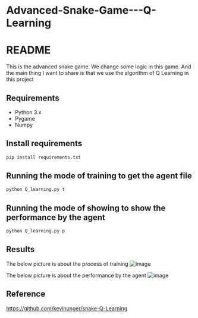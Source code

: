 # Advanced-Snake-Game---Q-Learning
# README
This is the advanced snake game. We change some logic in this game. And the main thing I want to share is that we use the algorithm of Q Learning in this project

## Requirements

- Python 3.x
- ﻿Pygame
- Numpy

## Install requirements

```python
pip install requirements.txt
```

## Running the mode of training to get the agent file

```python
python Q_learning.py t
```

## Running the mode of showing to show the performance by the agent

```python
python Q_learning.py p
```

## Results

 The below picture is about the process of training
 ![image](https://github.com/user-attachments/assets/313e58ba-50f5-4558-b832-2456c63b8001)

 The below picture is about the performance by the agent
 ![image](https://github.com/user-attachments/assets/d350aaa7-9d81-42f9-8821-f6b78c2a557c)

## Reference

https://github.com/kevinunger/snake-Q-Learning
